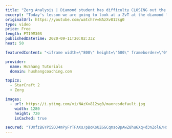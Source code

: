 ```yaml
---
title: "Zerg Analysis | Diamond student has difficulty CLOSING out the MATCH [Starcraft 2]"
excerpt: "Today's lesson we are going to look at a ZvT at the diamond level focusing on the Zerg Analysis. The zerg manages to get into a very strong position but has difficulty closing it out. Let's learn how we can approach this scenario better!  Zerg Analysis | Diamond student has difficulty CLOSING out the"
originalUrl: https://youtube.com/watch?v=NAzXv812sg0
type: video
price: Free
length: PT19M30S
publishedDateTime: 2020-09-11T20:02:33Z
heat: 50

featuredContent: "<iframe width=\"800\" height=\"500\" frameborder=\"0\" src=\"https://www.youtube.com/embed/NAzXv812sg0\" allow=\"accelerometer; autoplay; encrypted-media; gyroscope; picture-in-picture\" allowfullscreen></iframe>"

provider:
  name: HuShang Tutorials
  domain: hushangcoaching.com

topics:
  - StarCraft 2
  - Zerg

images:
  - url: https://i.ytimg.com/vi/NAzXv812sg0/maxresdefault.jpg
    width: 1280
    height: 720
    isCached: true

secured: "TUXfzBGYPiSDJ4mPyFrTPAXs/pBoKoUZGGCqmsoBpAwZ8hu6Xq+d3nZol6/HxsDb8mFAxS2ALt+QsxYf2Xnp03MSstqmFL+M6GZ6lJDhDwXFl1QNK8cqjdTgWUZ5WXDTA9SzeZkIhf2ojZaNIBFVEsmg/JD7sEJHO9t3rLHrbwySs/rMq7Aw92Vbe+QgBpLFh57uezBDkEZQFho56bddsdnZBQq0BhGq0h3qe+5NSVlB57WNz8qQJkwjup7EaWxbe90XCd0rOsHQCkv+qR2N4yYTkGGJuorswvTjON0U9Jd0YHJ36T75YjXJGjW0KyDu84vlPFOmn85u3lpy1SuUr1jc/i+ue8Wy82JZdmmdaUgSJfpKg7EM2rpF2VcTAuFlxtZ/HlNsfCZyXk8YoqvN14iMCFTFDuj8gRdXRmQagJA=;U0jHlJ79rNAo6Ky1CQSGag=="
---
```


